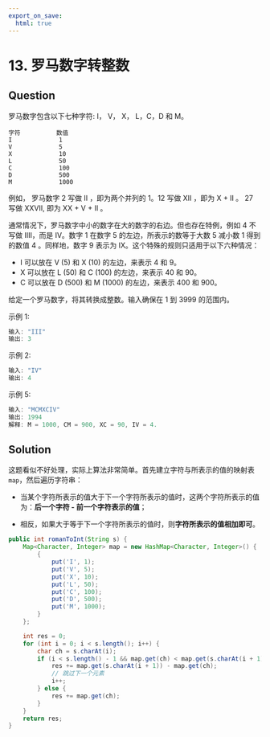 ```yaml
---
export_on_save:
  html: true
---
```


# 13. 罗马数字转整数

## Question

罗马数字包含以下七种字符: I， V， X， L，C，D 和 M。

```
字符          数值
I             1
V             5
X             10
L             50
C             100
D             500
M             1000
```

例如， 罗马数字 2 写做 II ，即为两个并列的 1。12 写做 XII ，即为 X + II 。 27 写做  XXVII, 即为 XX + V + II 。

通常情况下，罗马数字中小的数字在大的数字的右边。但也存在特例，例如 4 不写做 IIII，而是 IV。数字 1 在数字 5 的左边，所表示的数等于大数 5 减小数 1 得到的数值 4 。同样地，数字 9 表示为 IX。这个特殊的规则只适用于以下六种情况：

- I 可以放在 V (5) 和 X (10) 的左边，来表示 4 和 9。
- X 可以放在 L (50) 和 C (100) 的左边，来表示 40 和 90。 
- C 可以放在 D (500) 和 M (1000) 的左边，来表示 400 和 900。

给定一个罗马数字，将其转换成整数。输入确保在 1 到 3999 的范围内。

示例 1:

```java
输入: "III"
输出: 3
```

示例 2:

```java
输入: "IV"
输出: 4
```

示例 5:

```java
输入: "MCMXCIV"
输出: 1994
解释: M = 1000, CM = 900, XC = 90, IV = 4.
```

## Solution

这题看似不好处理，实际上算法非常简单。首先建立字符与所表示的值的映射表`map`，然后遍历字符串：

- 当某个字符所表示的值大于下一个字符所表示的值时，这两个字符所表示的值为：**后一个字符 - 前一个字符表示的值**；

- 相反，如果大于等于下一个字符所表示的值时，则**字符所表示的值相加即可**。

```java
public int romanToInt(String s) {
    Map<Character, Integer> map = new HashMap<Character, Integer>() {
        {
            put('I', 1);
            put('V', 5);
            put('X', 10);
            put('L', 50);
            put('C', 100);
            put('D', 500);
            put('M', 1000);
        }
    };

    int res = 0;
    for (int i = 0; i < s.length(); i++) {
        char ch = s.charAt(i);
        if (i < s.length() - 1 && map.get(ch) < map.get(s.charAt(i + 1))) {
            res += map.get(s.charAt(i + 1)) - map.get(ch);
            // 跳过下一个元素
            i++;
        } else {
            res += map.get(ch);
        }
    }
    return res;
}
```